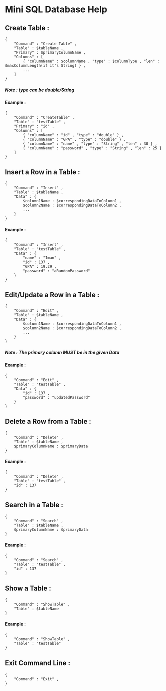 # Mini SQL Database Help
## Create Table :
```
{
    "Command" : "Create Table" ,
    "Table" : $tableName ,
    "Primary" : $primaryColumnName ,
    "Columns" : [
        { "columnName" : $columnName , "type" : $columnType , "len" : $maxColumnLength(if it's String) } ,
        ...
    ]
}
```
##### Note : type can be double/String

#### Example :
```
{
    "Command" : "CreateTable" ,
    "Table" : "testTable" ,
    "Primary" : "id" ,
    "Columns" : [
        { "columnName" : "id" , "type" : "double" } ,
        { "columnName" : "GPA" , "type" : "double" } ,
        { "columnName" : "name" , "type" : "String" , "len" : 30 } ,
        { "columnName" : "password" , "type" : "String" , "len" : 25 }
    ]
}
```
## Insert a Row in a Table :
```
{
    "Command" : "Insert" ,
    "Table" : $tableName ,
    "Data" : {
        $column1Name : $correspondingDataToColumn1 , 
        $column2Name : $correspondingDataToColumn2 , 
        ...
    } 
}
```
#### Example :
```
{
    "Command" : "Insert" ,
    "Table" : "testTable" ,
    "Data" : {
        "name" : "Iman" , 
        "id" : 137 , 
        "GPA" : 19.29 ,
        "password" : "aRandomPassword" 
    } 
}
```

## Edit/Update a Row in a Table :
```
{
    "Command" : "Edit" ,
    "Table" : $tableName ,
    "Data" : {
        $column1Name : $correspondingDataToColumn1 , 
        $column2Name : $correspondingDataToColumn2 , 
        ...
    } 
}
```
##### Note : The primary column MUST be in the given Data

#### Example :
```
{
    "Command" : "Edit" ,
    "Table" : "testTable" ,
    "Data" : {
        "id" : 137 , 
        "password" : "updatedPassword" 
    } 
}
```

## Delete a Row from a Table :
```
{
    "Command" : "Delete" ,
    "Table" : $tableName ,
    $primaryColumnName : $primaryData 
}
```

#### Example :
```
{
    "Command" : "Delete" ,
    "Table" : "testTable" ,
    "id" : 137
}
```

## Search in a Table :
```
{
    "Command" : "Search" ,
    "Table" : $tableName ,
    $primaryColumnName : $primaryData 
}
```

#### Example :
```
{
    "Command" : "Search" ,
    "Table" : "testTable" ,
    "id" : 137
}
```

## Show a Table :
```
{
    "Command" : "ShowTable" ,
    "Table" : $tableName 
}
```

#### Example :
```
{
    "Command" : "ShowTable" ,
    "Table" : "testTable"
}
```

## Exit Command Line :
```
{
    "Command" : "Exit" ,
}
```
